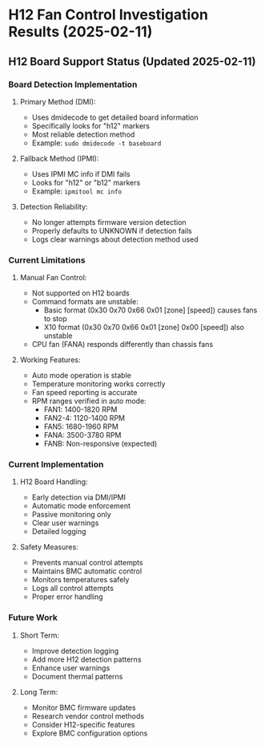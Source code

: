 # H12 Fan Control Investigation Results (2025-02-11)

## H12 Board Support Status (Updated 2025-02-11)

### Board Detection Implementation
1. Primary Method (DMI):
   - Uses dmidecode to get detailed board information
   - Specifically looks for "h12" markers
   - Most reliable detection method
   - Example: `sudo dmidecode -t baseboard`

2. Fallback Method (IPMI):
   - Uses IPMI MC info if DMI fails
   - Looks for "h12" or "b12" markers
   - Example: `ipmitool mc info`

3. Detection Reliability:
   - No longer attempts firmware version detection
   - Properly defaults to UNKNOWN if detection fails
   - Logs clear warnings about detection method used

### Current Limitations
1. Manual Fan Control:
   - Not supported on H12 boards
   - Command formats are unstable:
     * Basic format (0x30 0x70 0x66 0x01 [zone] [speed]) causes fans to stop
     * X10 format (0x30 0x70 0x66 0x01 [zone] 0x00 [speed]) also unstable
   - CPU fan (FANA) responds differently than chassis fans

2. Working Features:
   - Auto mode operation is stable
   - Temperature monitoring works correctly
   - Fan speed reporting is accurate
   - RPM ranges verified in auto mode:
     * FAN1: 1400-1820 RPM
     * FAN2-4: 1120-1400 RPM
     * FAN5: 1680-1960 RPM
     * FANA: 3500-3780 RPM
     * FANB: Non-responsive (expected)

### Current Implementation
1. H12 Board Handling:
   - Early detection via DMI/IPMI
   - Automatic mode enforcement
   - Passive monitoring only
   - Clear user warnings
   - Detailed logging

2. Safety Measures:
   - Prevents manual control attempts
   - Maintains BMC automatic control
   - Monitors temperatures safely
   - Logs all control attempts
   - Proper error handling

### Future Work
1. Short Term:
   - Improve detection logging
   - Add more H12 detection patterns
   - Enhance user warnings
   - Document thermal patterns

2. Long Term:
   - Monitor BMC firmware updates
   - Research vendor control methods
   - Consider H12-specific features
   - Explore BMC configuration options
